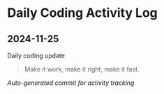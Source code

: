 # Daily Coding Activity Log

## 2024-11-25

Daily coding update

> Make it work, make it right, make it fast.

*Auto-generated commit for activity tracking*
